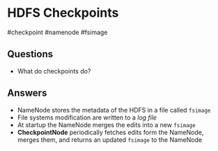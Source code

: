 # HDFS Checkpoints
#checkpoint #namenode #fsimage
## Questions
- What do checkpoints do?

## Answers
- NameNode stores the metadata of the HDFS in a file called `fsimage`
- File systems modification are written to a *log file*
- At startup the NameNode merges the edits into a new `fsimage`
- **CheckpointNode** periodically fetches edits form the NameNode, merges them, and returns an updated `fsimage` to the NameNode